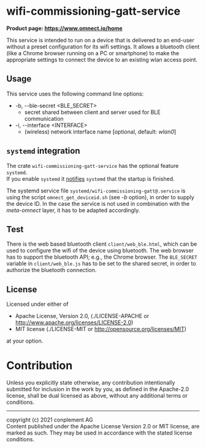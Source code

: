 # wifi-commissioning-gatt-service
**Product page: https://www.omnect.io/home**

This service is intended to run on a device that is delivered to an end-user without a preset configuration for its wifi settings.
It allows a bluetooth client (like a Chrome browser running on a PC or smartphone) to make the appropriate settings
to connect the device to an existing wlan access point.

## Usage
This service uses the following command line options:
- -b, --ble-secret \<BLE_SECRET\>
    - secret shared between client and server used for BLE communication
- -i, --interface \<INTERFACE\>
    - (wireless) network interface name [optional, default: *wlan0*]

## `systemd` integration

The crate `wifi-commissioning-gatt-service` has the optional feature `systemd`.<br>
If you enable `systemd` it [notifies](https://www.freedesktop.org/software/systemd/man/sd_notify.html#READY=1) `systemd` that the startup is finished.<br>

The systemd service file `systemd/wifi-commissioning-gatt@.service` is using the script `omnect_get_deviceid.sh` (see *-b* option), in order to supply the device ID.
In the case the service is not used in combination with the *meta-omnect* layer, it has to be adapted accordingly.

## Test

There is the web based bluetooth client `client/web_ble.html`, which can be used to configure the wifi of the device using bluetooth.
The web browser has to support the bluetooth API; e.g., the Chrome browser.
The `BLE_SECRET` variable in `client/web_ble.js` has to be set to the shared secret, in order to authorize the bluetooth connection.

## License

Licensed under either of

* Apache License, Version 2.0, (./LICENSE-APACHE or <http://www.apache.org/licenses/LICENSE-2.0>)
* MIT license (./LICENSE-MIT or <http://opensource.org/licenses/MIT>)

at your option.

# Contribution

Unless you explicitly state otherwise, any contribution intentionally
submitted for inclusion in the work by you, as defined in the Apache-2.0
license, shall be dual licensed as above, without any additional terms or
conditions.

---

copyright (c) 2021 conplement AG<br>
Content published under the Apache License Version 2.0 or MIT license, are marked as such. They may be used in accordance with the stated license conditions.

